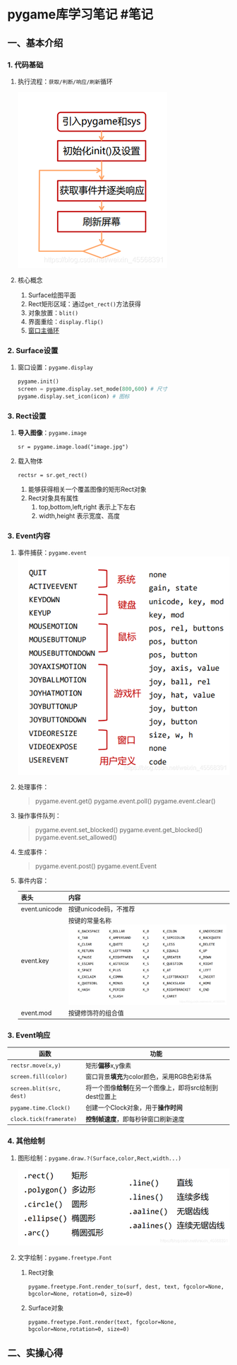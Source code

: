 # pygame库学习笔记 #笔记

## 一、基本介绍

### 1. 代码基础
1. 执行流程：`获取/判断/响应/刷新`循环
    
    ![20220807113632](https://raw.githubusercontent.com/dsw676676/picture/main/image/20220807113632.png)
2. 核心概念
   1. Surface绘图平面
   2. Rect矩形区域：通过`get_rect()`方法获得
   3. 对象放置：`blit()`
   4. 界面重绘：`display.flip()`
   5. [窗口主循环](#1-代码基础)
### 2. Surface设置
1. 窗口设置：`pygame.display`
   ```python
   pygame.init()
   screen = pygame.display.set_mode(800,600) # 尺寸
   pygame.display.set_icon(icon) # 图标
   ```
### 3. Rect设置
1. **导入图像**：`pygame.image`
   ```
   sr = pygame.image.load("image.jpg")
   ```
2. 载入物体
   ```
   rectsr = sr.get_rect()
   ```
   1. 能够获得相关一个覆盖图像的矩形Rect对象
   2. Rect对象具有属性
      1. top,bottom,left,right 表示上下左右
      2. width,height 表示宽度、高度
### 3. Event内容
1. 事件捕获：`pygame.event`
   ![20220807141710](https://raw.githubusercontent.com/dsw676676/picture/main/image/20220807141710.png)

2. 处理事件：

    > pygame.event.get()
    > pygame.event.poll()
    > pygame.event.clear()

3. 操作事件队列：

    > pygame.event.set_blocked()
    > pygame.event.get_blocked()
    > pygame.event.set_allowed()

4. 生成事件：

    > pygame.event.post()
    > pygame.event.Event

5. 事件内容：

    表头|内容
    --|--
    event.unicode|按键unicode码，不推荐
    event.key|按键的常量名称![20220807142728](https://raw.githubusercontent.com/dsw676676/picture/main/image/20220807142728.png)
    event.mod|按键修饰符的组合值
### 3. Event响应
|函数|功能|
|---|---|
|`rectsr.move(x,y)`|矩形**偏移**x,y像素|
|`screen.fill(color)`|窗口背景**填充**为color颜色，采用RGB色彩体系|
|`screen.blit(src, dest)`|将一个图像**绘制**在另一个图像上，即将src绘制到dest位置上|
|`pygame.time.Clock()`|创建一个Clock对象，用于**操作时间**|
|`clock.tick(framerate)`|**控制帧速度**，即每秒钟窗口刷新速度|
### 4. 其他绘制
1. 图形绘制：`pygame.draw.?(Surface,color,Rect,width...)`
    
    ![20220807143428](https://raw.githubusercontent.com/dsw676676/picture/main/image/20220807143428.png)
2. 文字绘制：`pygame.freetype.Font`
   1. Rect对象
        ```
        pygame.freetype.Font.render_to(surf, dest, text, fgcolor=None, bgcolor=None, rotation=0, size=0)
        ```
   2. Surface对象
        ```
        pygame.freetype.Font.render(text, fgcolor=None, bgcolor=None,rotation=0, size=0)
        ```

## 二、实操心得